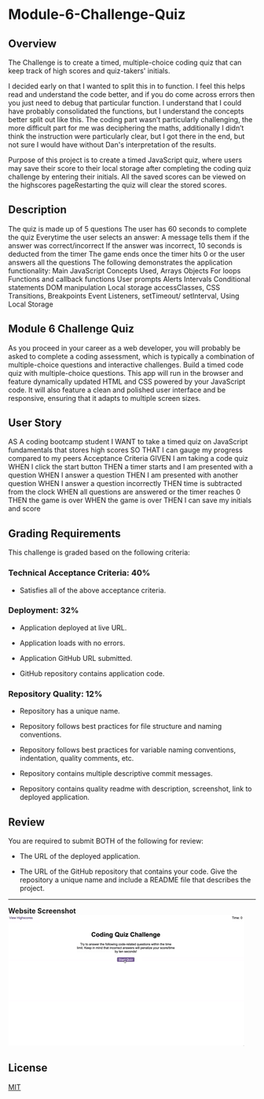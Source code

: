 # Module-6-Challenge-Quiz

## Overview

The Challenge is to create a timed, multiple-choice coding quiz that can keep track of high scores and quiz-takers' initials.

I decided early on that I wanted to split this in to function. I feel this helps read and understand the code better, and if you do come across errors then you just need to debug that particular function. I understand that I could have probably consolidated the functions, but I understand the concepts better split out like this. The coding part wasn’t particularly challenging, the more difficult part for me was deciphering the maths, additionally I didn’t think the instruction were particularly clear, but I got there in the end, but not sure I would have without Dan's interpretation of the results.

Purpose of this project is to create a timed JavaScript quiz, where users may save their score to their local storage after completing the coding quiz challenge by entering their initials. All the saved scores can be viewed on the highscores pageRestarting the quiz will clear the stored scores.

## Description

The quiz is made up of 5 questions
The user has 60 seconds to complete the quiz
Everytime the user selects an answer:
A message tells them if the answer was correct/incorrect
If the answer was incorrect, 10 seconds is deducted from the timer
The game ends once the timer hits 0 or the user answers all the questions
The following demonstrates the application functionality: Main JavaScript Concepts Used, Arrays Objects For loops Functions and callback functions User prompts Alerts Intervals Conditional statements DOM manipulation Local storage accessClasses, CSS Transitions, Breakpoints Event Listeners, setTimeout/ setInterval, Using Local Storage

## Module 6 Challenge Quiz
As you proceed in your career as a web developer, you will probably be asked to complete a coding assessment, which is typically a combination of multiple-choice questions and interactive challenges. Build a timed code quiz with multiple-choice questions. This app will run in the browser and feature dynamically updated HTML and CSS powered by your JavaScript code. It will also feature a clean and polished user interface and be responsive, ensuring that it adapts to multiple screen sizes.

## User Story
AS A coding bootcamp student
I WANT to take a timed quiz on JavaScript fundamentals that stores high scores
SO THAT I can gauge my progress compared to my peers
Acceptance Criteria
GIVEN I am taking a code quiz
WHEN I click the start button
THEN a timer starts and I am presented with a question
WHEN I answer a question
THEN I am presented with another question
WHEN I answer a question incorrectly
THEN time is subtracted from the clock
WHEN all questions are answered or the timer reaches 0
THEN the game is over
WHEN the game is over
THEN I can save my initials and score

## Grading Requirements

This challenge is graded based on the following criteria: 

### Technical Acceptance Criteria: 40%

* Satisfies all of the above acceptance criteria.

### Deployment: 32%

* Application deployed at live URL.

* Application loads with no errors.

* Application GitHub URL submitted.

* GitHub repository contains application code.

### Repository Quality: 12%

* Repository has a unique name.

* Repository follows best practices for file structure and naming conventions.

* Repository follows best practices for variable naming conventions, indentation, quality comments, etc.

* Repository contains multiple descriptive commit messages.

* Repository contains quality readme with description, screenshot, link to deployed application.

## Review

You are required to submit BOTH of the following for review:

* The URL of the deployed application.

* The URL of the GitHub repository that contains your code. Give the repository a unique name and include a README file that describes the project.

---

**Website Screenshot**
![Module 6 Challenge Quiz!](/assets/images/Module-6-Challenge-Quiz-demo.gif "Quiz Demo")

## License

[MIT](https://choosealicense.com/licenses/mit/)
